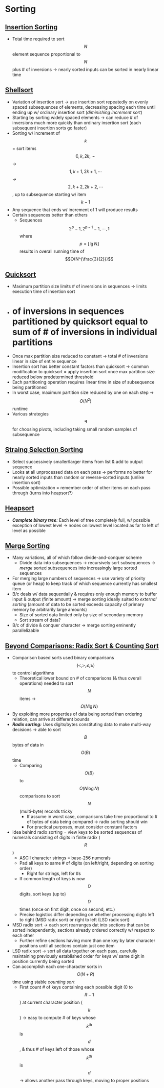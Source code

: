 # Sorting

## [Insertion Sorting](http://inst.eecs.berkeley.edu/~cs61b/fa14/demos/insertion-sort-demo.html)
* Total time required to sort $$N$$ element sequence proportional to $$N$$ plus # of inversions → nearly sorted inputs can be sorted in nearly linear time

## [Shellsort](http://inst.eecs.berkeley.edu/~cs61b/fa14/demos/shellsort-demo.html)
* Variation of insertion sort → use insertion sort repeatedly on evenly spaced subsequences of elements, decreasing spacing each time until ending up w/ ordinary insertion sort (*diminishing increment sort*)
* Starting by sorting widely spaced elements → can reduce # of inversions much more quickly than ordinary insertion sort (each subsequent insertion sorts go faster)
* Sorting w/ increment of $$k$$ = sort items $$0, k, 2k, \cdots$$ → $$1, k + 1, 2k + 1, \cdots$$ → $$2, k + 2, 2k + 2, \cdots$$, up to subsequence starting w/ item $$k - 1$$
* Any sequence that ends w/ increment of 1 will produce results
* Certain sequences better than others
    * Sequences $$2^{p} - 1, 2^{p - 1} - 1, \cdots, 1$$ where $$p = \lfloor \lg{N} \rfloor$$ results in overall running time of $$O(N^{\frac{3}{2}})$$

## [Quicksort](http://inst.eecs.berkeley.edu/~cs61b/fa14/demos/quicksort-demo.html)
* Maximum partition size limits # of inversions in sequences → limits execution time of insertion sort
* # of inversions in sequences partitioned by quicksort equal to sum of # of inversions in individual partitions
* Once max partition size reduced to constant → total # of inversions linear in size of entire sequence
* Insertion sort has better constant factors than quicksort → common modification to quicksort = apply insertion sort once max partition size reduced below predetermined threshold
* Each partitioning operation requires linear time in size of subsequence being partitioned
* In worst case, maximum partition size reduced by one on each step → $$O(N^{2})$$ runtime
* Various strategies $$\exists$$ for choosing pivots, including taking small random samples of subsequence

## [Straing Selection Sorting](http://inst.eecs.berkeley.edu/~cs61b/fa14/demos/selection-sort-demo.html)
* Select successively smaller/larger items from list & add to output sequence
* Looks at all unprocessed data on each pass → performs no better for nearly sorted inputs than random or reverse-sorted inputs (unlike insertion sort)
* Possible optimization = remember order of other items on each pass through (turns into heapsort?)

## [Heapsort](http://inst.eecs.berkeley.edu/~cs61b/fa14/demos/heapsort-demo.html)
* ***Complete binary tree:*** Each level of tree completely full, w/ possible exception of lowest level → nodes on lowest level located as far to left of level as possible

## [Merge Sorting](http://inst.eecs.berkeley.edu/~cs61b/fa14/demos/mergesort-demo.html)
* Many variations, all of which follow divide-and-conquer scheme
    * Divide data into subsequences → recursively sort subsequences → *merge* sorted subsequences into increasingly large sorted sequences
* For merging large numbers of sequences → use variety of priority queue (or heap) to keep track of which sequence currently has smallest item
* B/c deals w/ data sequentially & requires only enough memory to buffer input & output (finite amount) → merge sorting ideally suited to *external sorting* (amount of data to be sorted exceeds capacity of primary memory by arbitrarily large amounts)
    * Size of sorted data limited only by size of secondary memory
    * Sort stream of data?
* B/c of divide & conquer character → merge sorting eminently parallelizable

## [Beyond Comparisons: Radix Sort & Counting Sort](http://inst.eecs.berkeley.edu/~cs61b/fa14/demos/radix-sort-demo.html)
* Comparison based sorts used binary comparisons $$(<, >, \leq, \geq)$$ to control algorithms
    * Theoretical lower bound on # of comparisons (& thus overall operations) needed to sort $$N$$ items → $$\Omega(N \lg{N})$$
* By exploiting more properties of data being sorted than ordering relation, can arrive at different bounds
* ***Radix sorting:*** Uses digits/bytes constituting data to make multi-way decisions → able to sort $$B$$ bytes of data in $$O(B)$$ time
    * Comparing $$O(B)$$ to $$O(N \log{N})$$ comparisons to sort $$N$$ (multi-byte) records tricky
        * If assume in worst case, comparisons take time proportional to # of bytes of data being compared → radix sorting should win
        * For practical purposes, must consider constant factors
* Idea behind radix sorting = view keys to be sorted sequences of numerals consisting of digits in finite radix ($$R$$)
    * ASCII character strings = base-256 numerals
    * Pad all keys to same # of digits (on left/right, depending on sorting order)
        * Right for strings, left for #s
    * If common length of keys is now $$D$$ digits, sort keys (up to) $$D$$ times (once on first digit, once on second, etc.)
    * Precise logistics differ depending on whether processing digits left to right (MSD radix sort) or right to left (LSD radix sort)
* MSD radix sort → each sort rearranges dat into sections that can be sorted independently, sections already ordered correctly w/ respect to each other
    * Further refine sections having more than one key by later character positions until all sections contain just one item
* LSD radix sort → sort all data together on each pass, carefully maintaining previously established order for keys w/ same digit in position currently being sorted
* Can accomplish each one-character sorts in $$O(N + R)$$ time using stable *counting sort*
    * First count # of keys containing each possible digit (0 to $$R - 1$$) at current character position ($$k$$) → easy to compute # of keys whose $$k^{\text{th}}$$ is $$d$$, & thus # of keys left of those whose $$k^{\text{th}}$$ is $$d$$ → allows another pass through keys, moving to proper positions
